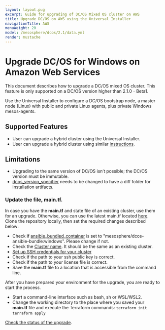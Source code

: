 ```yaml
---
layout: layout.pug
excerpt: Guide for upgrading of DC/OS Mixed OS cluster on AWS
title: Upgrade DC/OS on AWS using the Universal Installer
navigationTitle: AWS
menuWeight: 20
model: /mesosphere/dcos/2.1/data.yml
render: mustache
---
```


# Upgrade DC/OS for Windows on Amazon Web Services

This document describes how to upgrade a DC/OS mixed OS cluster. This feature is only supported on a DC/OS version higher than 2.1.0 - Beta1.

Use the Universal Installer​ to configure a DC/OS bootstrap node, a master node (Linux) with public and private Linux agents, plus private Windows mesos-agents​.

## Supported Features
- User can upgrade a hybrid cluster using the Universal Installer.
- User can upgrade a hybrid cluster using similar [instructions](/mesosphere/dcos/2.0/installing/production/upgrading/).

## Limitations
- Upgrading to the same version of DC/OS isn’t possible; the DC/OS version must be immutable.
- [dcos_version_specifier](https://github.com/dcos/dcos-ansible/blob/master/roles/dcos_bootstrap/tasks/main.yml#L60) needs to be changed to have a diff folder for installation artifacts.

### Update the file, main.tf.

In case you have the **main.tf** and state file of an existing cluster, use them for an upgrade. Otherwise, you can use the latest main.tf located [here](https://github.com/dcos-terraform/examples/tree/feature/windows-support-beta/aws/windows-agent). Clone the repository locally, then set the required changes described below:
- Check if [ansible_bundled_container](https://github.com/dcos-terraform/examples/blob/cee508a3e1c411e9d1cd20aefe7ebe9dd81464f7/aws/windows-agent/main.tf#L37) is set to "mesosphere/dcos-ansible-bundle:windows". Please change if not.
- Check the [Cluster name](https://github.com/dcos-terraform/examples/blob/6ef4000d8315c8dc7b8cfad3a39ee6f9a0d83194/aws/windows-agent/main.tf#L9). It should be the same as an existing cluster.
- [Set up SSH credentials for your cluster](/mesosphere/dcos/2.0/installing/evaluation/aws/)
- Check if the path to your ssh public key is correct.
- Check if the path to your license file is correct.
- Save the **main.tf** file to a location that is accessible from the command line.

After you have prepared your environment for the upgrade, you are ready to start the process.
- Start a command-line interface such as bash, sh or WSL/WSL2.
- Change the working directory to the place where you saved your **main.tf** file and execute the Terraform commands:
```terraform init```
```terraform apply```

[Check the status of the upgrade](/mesosphere/dcos/2.1/tutorials/windows/upgrade/check-upgrade/).
